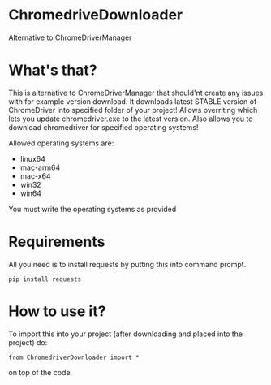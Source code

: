 # ChromedriveDownloader
Alternative to ChromeDriverManager

# What's that?
This is alternative to ChromeDriverManager that should'nt create any issues with for example version download.
It downloads latest STABLE version of ChromeDriver into specified folder of your project!
Allows overriting which lets you update chromedriver.exe to the latest version.
Also allows you to download chromedriver for specified operating systems!

Allowed operating systems are:

- linux64
- mac-arm64
- mac-x64
- win32
- win64
  
You must write the operating systems as provided

# Requirements
All you need is to install requests by putting this into command prompt.
```
pip install requests
```
# How to use it?
To import this into your project (after downloading and placed into the project) do:
```
from ChromedriverDownloader import *
```
on top of the code.
